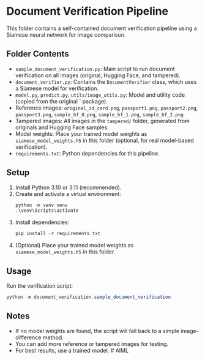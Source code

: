 # Document Verification Pipeline

This folder contains a self-contained document verification pipeline using a Siamese neural network for image comparison.

## Folder Contents
- `sample_document_verification.py`: Main script to run document verification on all images (original, Hugging Face, and tampered).
- `document_verifier.py`: Contains the `DocumentVerifier` class, which uses a Siamese model for verification.
- `model.py`, `predict.py`, `utils/image_utils.py`: Model and utility code (copied from the original ` package).
- Reference images: `original_id_card.png`, `passport1.png`, `passport2.png`, `passport3.png`, `sample_hf_0.png`, `sample_hf_1.png`, `sample_hf_2.png`
- Tampered images: All images in the `tampered/` folder, generated from originals and Hugging Face samples.
- Model weights: Place your trained model weights as `siamese_model_weights.h5` in this folder (optional, for real model-based verification).
- `requirements.txt`: Python dependencies for this pipeline.

## Setup
1. Install Python 3.10 or 3.11 (recommended).
2. Create and activate a virtual environment:
   ```powershell
   python -m venv venv
   .\venv\Scripts\activate
   ```
3. Install dependencies:
   ```powershell
   pip install -r requirements.txt
   ```
4. (Optional) Place your trained model weights as `siamese_model_weights.h5` in this folder.

## Usage
Run the verification script:
```powershell
python -m document_verification.sample_document_verification
```

## Notes
- If no model weights are found, the script will fall back to a simple image-difference method.
- You can add more reference or tampered images for testing.
- For best results, use a trained model.
#   A I M L 
 
 
